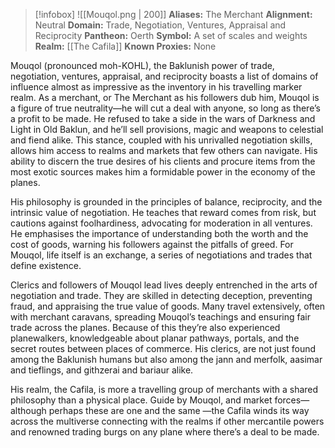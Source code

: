 > [!infobox]
> ![[Mouqol.png | 200]]
>  **Aliases:** The Merchant
> **Alignment:** Neutral
> **Domain:** Trade, Negotiation, Ventures, Appraisal and Reciprocity
> **Pantheon:** Oerth
> **Symbol:** A set of scales and weights
> **Realm:** [[The Cafila]]
> **Known Proxies:** None

Mouqol (pronounced moh-KOHL), the Baklunish power of trade, negotiation, ventures, appraisal, and reciprocity boasts a list of domains of influence almost as impressive as the inventory in his travelling marker realm. As a merchant, or The Merchant as his followers dub him, Mouqol is a figure of true neutrality—he will cut a deal with anyone, so long as there’s a profit to be made. He refused to take a side in the wars of Darkness and Light in Old Baklun, and he’ll sell provisions, magic and weapons to celestial and fiend alike. This stance, coupled with his unrivalled negotiation skills, allows him access to realms and markets that few others can navigate. His ability to discern the true desires of his clients and procure items from the most exotic sources makes him a formidable power in the economy of the planes.

His philosophy is grounded in the principles of balance, reciprocity, and the intrinsic value of negotiation. He teaches that reward comes from risk, but cautions against foolhardiness, advocating for moderation in all ventures. He emphasises the importance of understanding both the worth and the cost of goods, warning his followers against the pitfalls of greed. For Mouqol, life itself is an exchange, a series of negotiations and trades that define existence.

Clerics and followers of Mouqol lead lives deeply entrenched in the arts of negotiation and trade. They are skilled in detecting deception, preventing fraud, and appraising the true value of goods. Many travel extensively, often with merchant caravans, spreading Mouqol’s teachings and ensuring fair trade across the planes. Because of this they’re also experienced planewalkers, knowledgeable about planar pathways, portals, and the secret routes between places of commerce. His clerics, are not just found among the Baklunish humans but also among the jann and merfolk, aasimar and tieflings, and githzerai and bariaur alike.

His realm, the Cafila, is more a travelling group of merchants with a shared philosophy than a physical place. Guide by Mouqol, and market forces—although perhaps these are one and the same —the Cafila winds its way across the multiverse connecting with the realms if other mercantile powers and renowned trading burgs on any plane where there’s a deal to be made.

